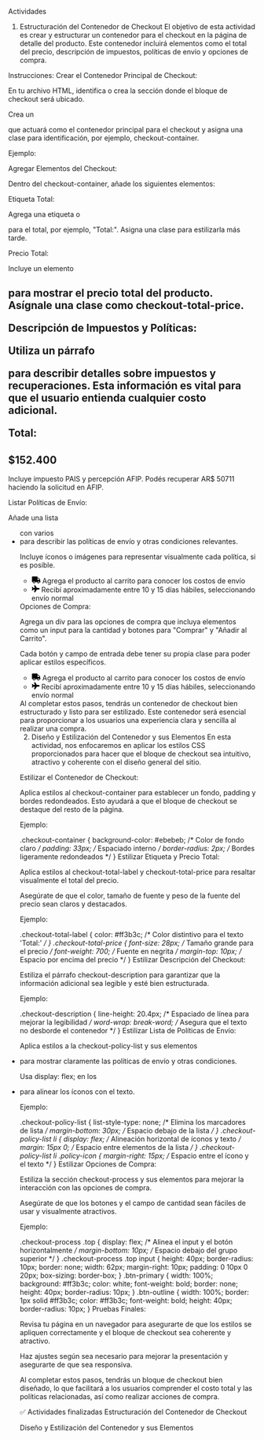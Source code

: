 Actividades
1. Estructuración del Contenedor de Checkout
El objetivo de esta actividad es crear y estructurar un contenedor para el checkout en la página de detalle del producto. Este contenedor incluirá elementos como el total del precio, descripción de impuestos, políticas de envío y opciones de compra.

Instrucciones:
Crear el Contenedor Principal de Checkout:

En tu archivo HTML, identifica o crea la sección donde el bloque de checkout será ubicado.

Crea un <div> que actuará como el contenedor principal para el checkout y asigna una clase para identificación, por ejemplo, checkout-container.

Ejemplo:

<div class="checkout-container">
  <!-- Los elementos del checkout irán aquí -->
</div>
Agregar Elementos del Checkout:

Dentro del checkout-container, añade los siguientes elementos:

Etiqueta Total:

Agrega una etiqueta <span> o <div> para el total, por ejemplo, "Total:". Asigna una clase para estilizarla más tarde.

Precio Total:

Incluye un elemento <h2> para mostrar el precio total del producto. Asígnale una clase como checkout-total-price.

Descripción de Impuestos y Políticas:

Utiliza un párrafo <p> para describir detalles sobre impuestos y recuperaciones. Esta información es vital para que el usuario entienda cualquier costo adicional.

<span class="checkout-total-label">Total:</span>
<h2 class="checkout-total-price">$152.400</h2>
<p class="checkout-description">
  Incluye impuesto PAIS y percepción AFIP. Podés recuperar AR$ 50711
  haciendo la solicitud en AFIP.
</p>
Listar Políticas de Envío:

Añade una lista <ul> con varios <li> para describir las políticas de envío y otras condiciones relevantes.

Incluye íconos o imágenes para representar visualmente cada política, si es posible.

<ul class="checkout-policy-list">
  <li>
    <span class="policy-icon"
      ><img src="../assets/truck.png" alt="Truck"
    /></span>
    <span class="policy-desc"
      >Agrega el producto al carrito para conocer los costos de envío</span
    >
  </li>
  <li>
    <span class="policy-icon"
      ><img src="../assets/plane.png" alt="Plane"
    /></span>
    <span class="policy-desc"
      >Recibí aproximadamente entre 10 y 15 días hábiles, seleccionando
      envío normal</span
    >
  </li>
</ul>
Opciones de Compra:

Agrega un div para las opciones de compra que incluya elementos como un input para la cantidad y botones para "Comprar" y "Añadir al Carrito".

Cada botón y campo de entrada debe tener su propia clase para poder aplicar estilos específicos.

<ul class="checkout-policy-list">
  <li>
    <span class="policy-icon"
      ><img src="../assets/truck.png" alt="Truck"
    /></span>
    <span class="policy-desc"
      >Agrega el producto al carrito para conocer los costos de envío</span
    >
  </li>
  <li>
    <span class="policy-icon"
      ><img src="../assets/plane.png" alt="Plane"
    /></span>
    <span class="policy-desc"
      >Recibí aproximadamente entre 10 y 15 días hábiles, seleccionando
      envío normal</span
    >
  </li>
</ul>
Al completar estos pasos, tendrás un contenedor de checkout bien estructurado y listo para ser estilizado. Este contenedor será esencial para proporcionar a los usuarios una experiencia clara y sencilla al realizar una compra.

2. Diseño y Estilización del Contenedor y sus Elementos
En esta actividad, nos enfocaremos en aplicar los estilos CSS proporcionados para hacer que el bloque de checkout sea intuitivo, atractivo y coherente con el diseño general del sitio.

Estilizar el Contenedor de Checkout:

Aplica estilos al checkout-container para establecer un fondo, padding y bordes redondeados. Esto ayudará a que el bloque de checkout se destaque del resto de la página.

Ejemplo:

.checkout-container {
  background-color: #ebebeb; /* Color de fondo claro */
  padding: 33px; /* Espaciado interno */
  border-radius: 2px; /* Bordes ligeramente redondeados */
}
Estilizar Etiqueta y Precio Total:

Aplica estilos al checkout-total-label y checkout-total-price para resaltar visualmente el total del precio.

Asegúrate de que el color, tamaño de fuente y peso de la fuente del precio sean claros y destacados.

Ejemplo:

.checkout-total-label {
  color: #ff3b3c; /* Color distintivo para el texto 'Total:' */
}
.checkout-total-price {
  font-size: 28px; /* Tamaño grande para el precio */
  font-weight: 700; /* Fuente en negrita */
  margin-top: 10px; /* Espacio por encima del precio */
}
Estilizar Descripción del Checkout:

Estiliza el párrafo checkout-description para garantizar que la información adicional sea legible y esté bien estructurada.

Ejemplo:

.checkout-description {
  line-height: 20.4px; /* Espaciado de línea para mejorar la legibilidad */
  word-wrap: break-word; /* Asegura que el texto no desborde el contenedor */
}
Estilizar Lista de Políticas de Envío:

Aplica estilos a la checkout-policy-list y sus elementos <li> para mostrar claramente las políticas de envío y otras condiciones.

Usa display: flex; en los <li> para alinear los íconos con el texto.

Ejemplo:

.checkout-policy-list {
  list-style-type: none; /* Elimina los marcadores de lista */
  margin-bottom: 30px; /* Espacio debajo de la lista */
}
.checkout-policy-list li {
  display: flex; /* Alineación horizontal de íconos y texto */
  margin: 15px 0; /* Espacio entre elementos de la lista */
}
.checkout-policy-list li .policy-icon {
  margin-right: 15px; /* Espacio entre el ícono y el texto */
}
Estilizar Opciones de Compra:

Estiliza la sección checkout-process y sus elementos para mejorar la interacción con las opciones de compra.

Asegúrate de que los botones y el campo de cantidad sean fáciles de usar y visualmente atractivos.

Ejemplo:

.checkout-process .top {
  display: flex; /* Alinea el input y el botón horizontalmente */
  margin-bottom: 10px; /* Espacio debajo del grupo superior */
}
.checkout-process .top input {
  height: 40px;
  border-radius: 10px;
  border: none;
  width: 62px;
  margin-right: 10px;
  padding: 0 10px 0 20px;
  box-sizing: border-box;
}
.btn-primary {
  width: 100%;
  background: #ff3b3c;
  color: white;
  font-weight: bold;
  border: none;
  height: 40px;
  border-radius: 10px;
}
.btn-outline {
  width: 100%;
  border: 1px solid #ff3b3c;
  color: #ff3b3c;
  font-weight: bold;
  height: 40px;
  border-radius: 10px;
}
Pruebas Finales:

Revisa tu página en un navegador para asegurarte de que los estilos se apliquen correctamente y el bloque de checkout sea coherente y atractivo.

Haz ajustes según sea necesario para mejorar la presentación y asegurarte de que sea responsiva.

Al completar estos pasos, tendrás un bloque de checkout bien diseñado, lo que facilitará a los usuarios comprender el costo total y las políticas relacionadas, así como realizar acciones de compra.

✅ Actividades finalizadas
Estructuración del Contenedor de Checkout

Diseño y Estilización del Contenedor y sus Elementos